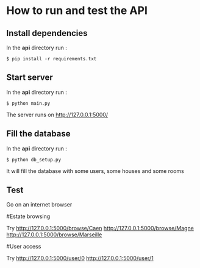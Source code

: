 # How to run and test the API

## Install dependencies

In the **api** directory run :

    $ pip install -r requirements.txt

## Start server

In the **api** directory run :

    $ python main.py

The server runs on http://127.0.0.1:5000/

## Fill the database

In the **api** directory run :

    $ python db_setup.py

It will fill the database with some users, some houses and some rooms

## Test

Go on an internet browser

#Estate browsing

Try 
	http://127.0.0.1:5000/browse/Caen
	http://127.0.0.1:5000/browse/Magne
	http://127.0.0.1:5000/browse/Marseille

#User access

Try
	http://127.0.0.1:5000/user/0
	http://127.0.0.1:5000/user/1
